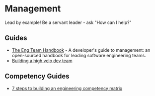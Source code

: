 # Management

Lead by example! Be a servant leader - ask "How can I help?"

## Guides

- [The Eng Team Handbook](https://github.com/raylene/eng-handbook) - A developer's guide to management: an open-sourced handbook for leading software engineering teams.
 - [Building a high velo dev team](https://medium.com/javascript-scene/how-to-build-a-high-velocity-development-team-4b2360d34021)


## Competency Guides

- [7 steps to building an engineering competency matrix](https://circleci.com/blog/7-steps-to-building-an-engineering-competency-matrix/)
